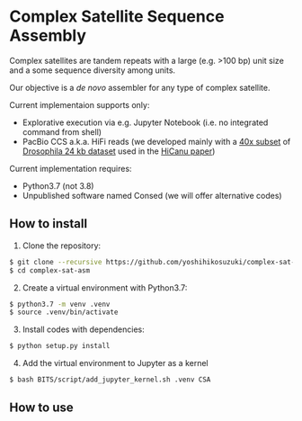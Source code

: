 # Complex Satellite Sequence Assembly

Complex satellites are tandem repeats with a large (e.g. >100 bp) unit size and a some sequence diversity among units.

Our objective is a _de novo_ assembler for any type of complex satellite.

Current implementaion supports only:

- Explorative execution via e.g. Jupyter Notebook (i.e. no integrated command from shell)
- PacBio CCS a.k.a. HiFi reads (we developed mainly with a [40x subset](https://obj.umiacs.umd.edu/marbl_publications/hicanu/index.html) of [Drosophila 24 kb dataset](https://www.ncbi.nlm.nih.gov/sra/SRX6957826) used in the [HiCanu paper](https://www.biorxiv.org/content/10.1101/2020.03.14.992248v3))

Current implementation requires:

- Python3.7 (not 3.8)
- Unpublished software named Consed (we will offer alternative codes)

## How to install

1. Clone the repository:

```bash
$ git clone --recursive https://github.com/yoshihikosuzuki/complex-sat-asm
$ cd complex-sat-asm
```

2. Create a virtual environment with Python3.7:

```bash
$ python3.7 -m venv .venv
$ source .venv/bin/activate
```

3. Install codes with dependencies:

```bash
$ python setup.py install
```

4. Add the virtual environment to Jupyter as a kernel

```bash
$ bash BITS/script/add_jupyter_kernel.sh .venv CSA
```

## How to use
